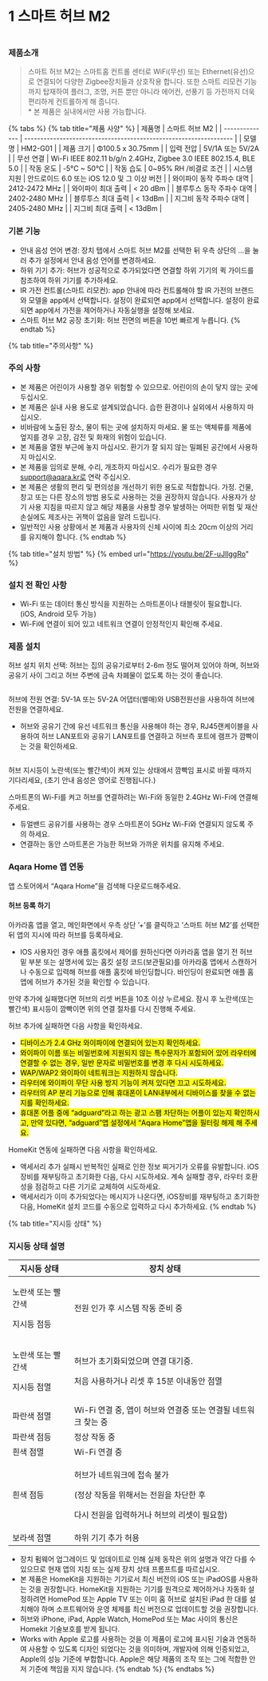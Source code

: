 # 1 스마트 허브 M2

<figure><img src=".gitbook/assets/image (28).png" alt=""><figcaption></figcaption></figure>

### 제품소개

> 스마트 허브 M2는 스마트홈 컨트롤 센터로 WiFi(무선) 또는 Ethernet(유선)으로 연결되어 다양한 Zigbee장치들과 상호작용 합니다. 또한 스마트 리모컨 기능까지 탑재하여 플러그, 조명, 커튼 뿐만 아니라 에어컨, 선풍기 등 가전까지 더욱 편리하게 컨트롤하게 해 줍니다.\
> \* 본 제품은 실내에서만 사용 가능합니다.

{% tabs %}
{% tab title="제품 사양" %}
| 제품명            | 스마트 허브 M2                                                         |
| -------------- | ----------------------------------------------------------------- |
| 모델명            | HM2-G01                                                           |
| 제품 크기          | Φ100.5 x 30.75mm                                                  |
| 입력 전압          | 5V/1A 또는 5V/2A                                                    |
| 무선 연결          | Wi-Fi IEEE 802.11 b/g/n 2.4GHz, Zigbee 3.0 IEEE 802.15.4, BLE 5.0 |
| 작동 온도          | -5°C \~ 50°C                                                      |
| 작동 습도          | 0\~95% RH /비결로 조건                                                 |
| 시스템 지원         | 안드로이드 6.0 또는 iOS 12.0 및 그 이상 버전                                   |
| 와이파이 동작 주파수 대역 | 2412-2472 MHz                                                     |
| 와이파이 최대 출력     | < 20 dBm                                                          |
| 블루투스 동작 주파수 대역 | 2402-2480 MHz                                                     |
| 블루투스 최대 출력     | < 13dBm                                                           |
| 지그비 동작 주파수 대역  | 2405-2480 MHz                                                     |
| 지그비 최대 출력      | < 13dBm                                                           |

### 기본 기능

* 안내 음성 언어 변경: 장치 탭에서 스마트 허브 M2를 선택한 뒤 우측 상단의 …을 눌러 추가 설정에서 안내 음성 언어를 변경하세요.
* 하위 기기 추가: 허브가 성공적으로 추가되었다면 연결할 하위 기기의 퀵 가이드를 참조하여 하위 기기를 추가하세요.
* IR 가전 컨트롤(스마트 리모컨): app 안내에 따라 컨트롤해야 할 IR 가전의 브랜드와 모델을 app에서 선택합니다. 설정이 완료되면 app에서 선택합니다. 설정이 완료되면 app에서 가전을 제어하거나 자동실행을 설정해 보세요.
* 스마트 허브 M2 공장 초기화: 허브 전면의 버튼을 10번 빠르게 누릅니다.
{% endtab %}

{% tab title="주의사항" %}
### 주의 사항

* 본 제품은 어린이가 사용할 경우 위험할 수 있으므로. 어린이의 손이 닿지 않는 곳에 두십시오.
* 본 제품은 실내 사용 용도로 설계되었습니다. 습한 환경이나 실외에서 사용하지 마십시오.
* 비바람에 노출된 장소, 물이 튀는 곳에 설치하지 마세요. 물 또는 액체류를 제품에 엎지를 경우 고장, 감전 및 화재의 위험이 있습니다.
* 본 제품을 열원 부근에 놓지 마십시오. 환기가 잘 되지 않는 밀폐된 공간에서 사용하지 마십시오.
* 본 제품을 임의로 분해, 수리, 개조하지 마십시오. 수리가 필요한 경우 support@aqara.kr로 연락 주십시오.
* 본 제품은 생활의 편리 및 편의성을 개선하기 위한 용도로 적합합니다. 가정. 건물, 창고 또는 다른 장소의 방범 용도로 사용하는 것을 권장하지 않습니다. 사용자가 상기 사용 지침을 따르지 않고 해당 제품을 사용할 경우 발생하는 어떠한 위험 및 재산 손실에도 제조사는 귀책이 없음을 알려 드립니다.
* 일반적인 사용 상황에서 본 제품과 사용자의 신체 사이에 최소 20cm 이상의 거리를 유지해야 합니다.
{% endtab %}

{% tab title="설치 방법" %}
{% embed url="https://youtu.be/2F-uJIlggRo" %}

### 설치 전 확인 사항

* Wi-Fi 또는 데이터 통신 방식을 지원하는 스마트폰이나 태블릿이 필요합니다. (iOS, Android 모두 가능)
* Wi-Fi에 연결이 되어 있고 네트워크 연결이 안정적인지 확인해 주세요.

### 제품 설치

허브 설치 위치 선택: 허브는 집의 공유기로부터 2-6m 정도 떨어져 있어야 하며, 허브와 공유기 사이 그리고 허브 주변에 금속 차폐물이 없도록 하는 것이 좋습니다.

<figure><img src=".gitbook/assets/image (30).png" alt=""><figcaption></figcaption></figure>

허브에 전원 연결: 5V-1A 또는 5V-2A 어댑터(별매)와 USB전원선을 사용하여 허브에 전원을 연결하세요.

* 허브와 공유기 간에 유선 네트워크 통신을 사용해야 하는 경우, RJ45랜케이블을 사용하여 허브 LAN포트와 공유기 LAN포트를 연결하고 허브측 포트에 램프가 깜빡이는 것을 확인하세요.

<figure><img src=".gitbook/assets/image (31).png" alt=""><figcaption></figcaption></figure>

허브 지시등이 노란색(또는 빨간색)이 켜져 있는 상태에서 깜빡임 표시로 바뀔 때까지 기다리세요, (초기 안내 음성은 영어로 진행됩니다.)

스마트폰의 Wi-Fi를 켜고 허브를 연결하려는 Wi-Fi와 동일한 2.4GHz Wi-Fi에 연결해 주세요.

* 듀얼밴드 공유기를 사용하는 경우 스마트폰이 5GHz Wi-Fi와 연결되지 않도록 주의 하세요.
* 연결하는 동안 스마트폰은 가능한 허브와 가까운 위치를 유지해 주세요.

### Aqara Home 앱 연동

앱 스토어에서 “Aqara Home”을 검색해 다운로드해주세요.

#### 허브 등록 하기

아카라홈 앱을 열고, 메인화면에서 우측 상단 ’+’를 클릭하고 ’스마트 허브 M2’를 선택한 뒤 앱의 지시에 따라 허브를 등록하세요.

* IOS 사용자인 경우 애플 홈킷에서 제어를 원하신다면 아카라홈 앱을 열기 전 허브 밑 부분 또는 설명서에 있는 홈킷 설정 코드(보관필요)를 아카라홈 앱에서 스캔하거나 수동으로 입력해 허브를 애플 홈킷에 바인딩합니다. 바인딩이 완료되면 애플 홈앱에 허브가 추가된 것을 확인할 수 있습니다.

만약 추가에 실패했다면 허브의 리셋 버튼을 10초 이상 누르세요. 잠시 후 노란색(또는 빨간색) 표시등이 깜빡이면 위의 연결 절차를 다시 진행해 주세요.



허브 추가에 실패하면 다음 사항을 확인하세요.

* <mark style="background-color:yellow;">디바이스가 2.4 GHz 와이파이에 연결되어 있는지 확인하세요.</mark>
* <mark style="background-color:yellow;">와이파이 이름 또는 비밀번호에 지원되지 않는 특수문자가 포함되어 있어 라우터에 연결할 수 없는 경우, 일반 문자로 비밀번호를 변경 후 다시 시도하세요.</mark>
* <mark style="background-color:yellow;">WAP/WAP2 와이파이 네트워크는 지원하지 않습니다.</mark>
* <mark style="background-color:yellow;">라우터에 와이파이 무단 사용 방지 기능이 켜져 있다면 끄고 시도하세요.</mark>
* <mark style="background-color:yellow;">라우터의 AP 분리 기능으로 인해 휴대폰이 LAN내부에서 디바이스를 찾을 수 없는지를 확인하세요.</mark>
* <mark style="background-color:yellow;">휴대폰 어플 중에 “adguard”라고 하는 광고 스팸 차단하는 어플이 있는지 확인하시고, 만약 있다면, “adguard”앱 설정에서 “Aqara Home”앱을 필터링 해제 해 주세요.</mark>

HomeKit 연동에 실패하면 다음 사항을 확인하세요.

* 액세서리 추가 실패시 반복적인 실패로 인한 정보 찌거기가 오류를 유발합니다. iOS 장비를 재부팅하고 초기화한 다음, 다시 시도하세요. 계속 실패할 경우, 라우터 호환성을 점검하고 다른 기기로 교체하여 시도하세요.
* 액세서리가 이미 추가되었다는 메시지가 나온다면, iOS장비를 재부팅하고 초기화한 다음, HomeKit 설치 코드를 수동으로 입력하고 다시 추가하세요.
{% endtab %}

{% tab title="지시등 상태" %}
### 지시등 상태 설명

| **지시등 상태**                     | **장치 상태**                                                                           |
| ------------------------------ | ----------------------------------------------------------------------------------- |
| <p>노란색 또는 빨간색</p><p>지시등 점등</p> | 전원 인가 후 시스템 작동 준비 중                                                                 |
| <p>노란색 또는 빨간색</p><p>지시등 점멸</p> | <p>허브가 초기화되었으며 연결 대기중.</p><p>처음 사용하거나 리셋 후 15분 이내동안 점멸</p>                          |
| 파란색 점멸                         | Wi-Fi 연결 중, 앱이 허브와 연결중 또는 연결될 네트워크 찾는 중                                             |
| 파란색 점등                         | 정상 작동 중                                                                             |
| 흰색 점멸                          | Wi-Fi 연결 중                                                                          |
| 흰색 점등                          | <p>허브가 네트워크에 접속 불가</p><p>(정상 작동을 위해서는 전원을 차단한 후</p><p>다시 전원을 입력하거나 허브의 리셋이 필요함)</p> |
| 보라색 점멸                         | 하위 기기 추가 허용                                                                         |

* 장치 펌웨어 업그레이드 및 업데이트로 인해 실제 동작은 위의 설명과 약간 다를 수 있으므로 현재 앱의 지침 또는 실제 장치 상태 프롬프트를 따르십시오.
* 본 제품은 HomeKit을 지원하는 기기로서 최신 버전의 iOS 또는 iPadOS를 사용하는 것을 권장합니다. HomeKit을 지원하는 기기를 원격으로 제어하거나 자동화 설정하려면 HomePod 또는 Apple TV 또는 이미 홈 허브로 설치된 iPad 한 대를 설치해야 하며 소프트웨어와 운영 체제를 최신 버전으로 업데이트할 것을 권장합니다.
* 허브와 iPhone, iPad, Apple Watch, HomePod 또는 Mac 사이의 통신은 Homekit 기술보호를 받게 됩니다.
* Works with Apple 로고를 사용하는 것을 이 제품이 로고에 표시된 기술과 연동하여 사용할 수 있도록 디자인 되었다는 것을 의미하며, 개발자에 의해 인증되었고, Apple의 성능 기준에 부합합니다. Apple은 해당 제품의 조작 또는 그에 적합한 안저 기준에 책임을 지지 않습니다.
{% endtab %}
{% endtabs %}

